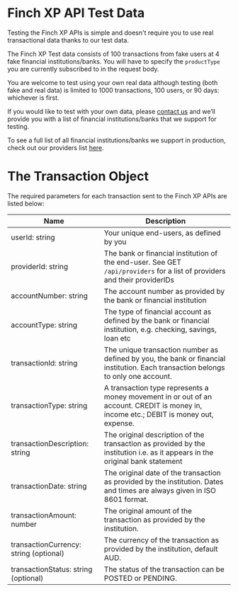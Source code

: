 # Finch XP API Test Data

Testing the Finch XP APIs is simple and doesn't require you to use real transactional data thanks to our test data.

The Finch XP Test data consists of 100 transactions from fake users at 4 fake financial institutions/banks. You will have to specify the `productType` you are currently subscribed to in the request body.

You are welcome to test using your own real data although testing (both fake and real data) is limited to 1000 transactions, 100 users, or 90 days: whichever is first.

If you would like to test with your own data, please [contact us](mailto:sales@finchxp.com) and we’ll provide you with a list of financial institutions/banks that we support for testing.

To see a full list of all financial institutions/banks we support in production, check out our providers list [here](https://docs.finchxp.com).

# The Transaction Object

The required parameters for each transaction sent to the Finch XP APIs are listed below:

|   Name    |   Description |
|---|---|
|userId: string|Your unique end-users, as defined by you|
|providerId: string|The bank or financial institution of the end-user. See GET `/api/providers` for a list of providers and their providerIDs|
|accountNumber: string|The account number as provided by the bank or financial institution|
|accountType: string | The type of financial account as defined by the bank or financial institution, e.g. checking, savings, loan etc|
|transactionId: string | The unique transaction number as defined by you, the bank or financial institution. Each transaction belongs to only one account.|
|transactionType: string|A transaction type represents a money movement in or out of an account. CREDIT is money in, income etc.; DEBIT is money out, expense.|
|transactionDescription: string |The original description of the transaction as provided by the institution i.e. as it appears in the original bank statement |
|transactionDate: string |The original date of the transaction as provided by the institution. Dates and times are always given in ISO 8601 format.|
|transactionAmount: number |The original amount of the transaction as provided by the institution. |
|transactionCurrency: string (optional)|The currency of the transaction as provided by the institution, default AUD.|
|transactionStatus: string (optional)|The status of the transaction can be POSTED or PENDING.|
